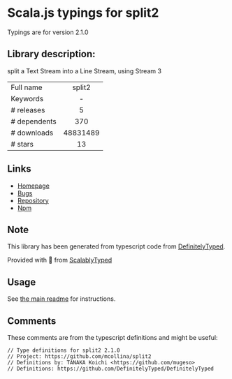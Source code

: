 
# Scala.js typings for split2

Typings are for version 2.1.0

## Library description:
split a Text Stream into a Line Stream, using Stream 3

|                    |                 |
| ------------------ | :-------------: |
| Full name          | split2 |
| Keywords           | - |
| # releases         | 5 |
| # dependents       | 370 |
| # downloads        | 48831489 |
| # stars            | 13 |

## Links
- [Homepage](https://github.com/mcollina/split2#readme)
- [Bugs](http://github.com/mcollina/split2/issues)
- [Repository](https://github.com/mcollina/split2)
- [Npm](https://www.npmjs.com/package/split2)
    


## Note
This library has been generated from typescript code from [DefinitelyTyped](https://definitelytyped.org).

Provided with :purple_heart: from [ScalablyTyped](https://github.com/oyvindberg/ScalablyTyped)

## Usage
See [the main readme](../../readme.md) for instructions.

## Comments

These comments are from the typescript definitions and might be useful:
```
// Type definitions for split2 2.1.0
// Project: https://github.com/mcollina/split2
// Definitions by: TANAKA Koichi <https://github.com/mugeso>
// Definitions: https://github.com/DefinitelyTyped/DefinitelyTyped

```

